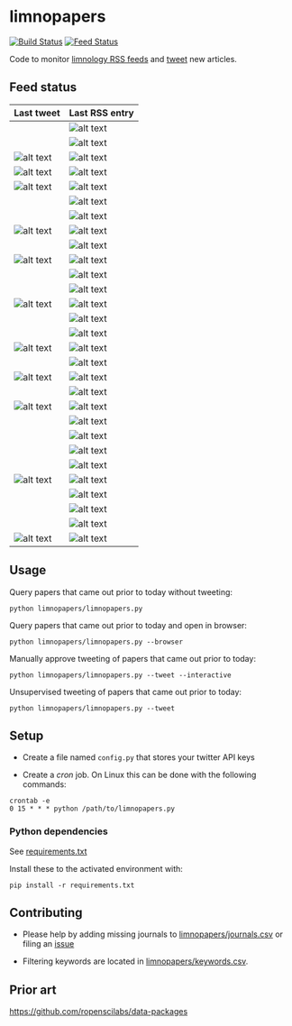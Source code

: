 # limnopapers

[![Build Status](https://api.travis-ci.org/jsta/limnopapers.png)](https://travis-ci.org/jsta/limnopapers) [![Feed Status](https://img.shields.io/badge/feed%20status-good-green.svg)](https://jsta.github.io/limnopapers)

Code to monitor [limnology RSS feeds](limnopapers/journals.csv) and [tweet](https://twitter.com/limno_papers) new articles.

## Feed status
Last tweet|Last RSS entry
---|---
&nbsp;|![alt text](https://img.shields.io/badge/Freshwater%20Science-2018--11--20-green.svg)
&nbsp;|![alt text](https://img.shields.io/badge/Inland%20Waters-2018--12--17-green.svg)
![alt text](https://img.shields.io/badge/Aquatic%20Sciences-2019--01--23-green.svg)|![alt text](https://img.shields.io/badge/Aquatic%20Sciences-2019--01--03-green.svg)
![alt text](https://img.shields.io/badge/CJFAS-2018--12--20-green.svg)|![alt text](https://img.shields.io/badge/CJFAS-2019--01--08-green.svg)
![alt text](https://img.shields.io/badge/Bioscience-2019--01--16-green.svg)|![alt text](https://img.shields.io/badge/Bioscience-2019--01--10-green.svg)
&nbsp;|![alt text](https://img.shields.io/badge/JAWRA-2019--01--17-green.svg)
&nbsp;|![alt text](https://img.shields.io/badge/Aquatic%20Ecology-2019--01--18-green.svg)
![alt text](https://img.shields.io/badge/Limnology%20and%20Oceanography-2019--01--20-green.svg)|![alt text](https://img.shields.io/badge/Limnology%20and%20Oceanography-2019--01--18-green.svg)
&nbsp;|![alt text](https://img.shields.io/badge/Limnology%20and%20Oceanography:%20Letters-2019--01--19-green.svg)
![alt text](https://img.shields.io/badge/Freshwater%20Biology-2019--01--24-green.svg)|![alt text](https://img.shields.io/badge/Freshwater%20Biology-2019--01--20-green.svg)
&nbsp;|![alt text](https://img.shields.io/badge/Nature%20Geoscience-2019--01--21-green.svg)
&nbsp;|![alt text](https://img.shields.io/badge/Ecosystems-2019--01--22-green.svg)
![alt text](https://img.shields.io/badge/Marine%20and%20Freshwater%20Research-2019--01--17-green.svg)|![alt text](https://img.shields.io/badge/Marine%20and%20Freshwater%20Research-2019--01--22-green.svg)
&nbsp;|![alt text](https://img.shields.io/badge/Lake%20and%20Reservoir%20Management-2019--01--22-green.svg)
&nbsp;|![alt text](https://img.shields.io/badge/Ecology-2019--01--22-green.svg)
![alt text](https://img.shields.io/badge/Global%20Ecology%20and%20Biogeography-2019--01--22-green.svg)|![alt text](https://img.shields.io/badge/Global%20Ecology%20and%20Biogeography-2019--01--22-green.svg)
&nbsp;|![alt text](https://img.shields.io/badge/Journal%20of%20Geophysical%20Research:%20Biogeosciences-2019--01--22-green.svg)
![alt text](https://img.shields.io/badge/Ecological%20Applications-2019--01--15-green.svg)|![alt text](https://img.shields.io/badge/Ecological%20Applications-2019--01--23-green.svg)
&nbsp;|![alt text](https://img.shields.io/badge/Limnology%20and%20Oceanography:%20Methods-2019--01--23-green.svg)
![alt text](https://img.shields.io/badge/Water%20Resources%20Research-2019--01--23-green.svg)|![alt text](https://img.shields.io/badge/Water%20Resources%20Research-2019--01--23-green.svg)
&nbsp;|![alt text](https://img.shields.io/badge/Global%20Biogeochemical%20Cycles-2019--01--23-green.svg)
&nbsp;|![alt text](https://img.shields.io/badge/Biogeochemistry-2019--01--24-green.svg)
&nbsp;|![alt text](https://img.shields.io/badge/Environmental%20Science%20and%20Technology-2019--01--24-green.svg)
&nbsp;|![alt text](https://img.shields.io/badge/Oikos-2019--01--24-green.svg)
![alt text](https://img.shields.io/badge/Biogeosciences-2019--01--02-green.svg)|![alt text](https://img.shields.io/badge/Biogeosciences-2019--01--24-green.svg)
&nbsp;|![alt text](https://img.shields.io/badge/Earth%20System%20Science%20Data-2019--01--24-green.svg)
&nbsp;|![alt text](https://img.shields.io/badge/HESS-2019--01--24-green.svg)
&nbsp;|![alt text](https://img.shields.io/badge/Hydrobiologia-2019--02--01-green.svg)
![alt text](https://img.shields.io/badge/Ambio-2018--12--21-green.svg)|![alt text](https://img.shields.io/badge/Ambio-2019--02--01-green.svg)

## Usage

Query papers that came out prior to today without tweeting:

`python limnopapers/limnopapers.py`

Query papers that came out prior to today and open in browser:

`python limnopapers/limnopapers.py --browser`

Manually approve tweeting of papers that came out prior to today:

`python limnopapers/limnopapers.py --tweet --interactive`

Unsupervised tweeting of papers that came out prior to today:

`python limnopapers/limnopapers.py --tweet`

## Setup

* Create a file named `config.py` that stores your twitter API keys

* Create a _cron_ job. On Linux this can be done with the following commands:

```
crontab -e 
0 15 * * * python /path/to/limnopapers.py
```

### Python dependencies

See [requirements.txt](requirements.txt)

Install these to the activated environment with:

`pip install -r requirements.txt`

## Contributing

* Please help by adding missing journals to [limnopapers/journals.csv](limnopapers/journals.csv) or filing an [issue](https://github.com/jsta/limnopapers/issues)

* Filtering keywords are located in [limnopapers/keywords.csv](limnopapers/keywords.csv).

## Prior art

https://github.com/ropenscilabs/data-packages
